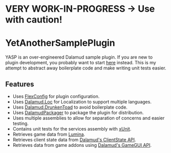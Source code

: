 # VERY WORK-IN-PROGRESS -> Use with caution!

# YetAnotherSamplePlugin

YASP is an over-engineered Dalamud sample plugin. If you are new to plugin development, you probably want to start [here](https://github.com/goatcorp/SamplePlugin) instead. This is my attempt to abstract away boilerplate code and make writing unit tests easier.

## Features
- Uses [FlexConfig](https://github.com/kalilistic/FlexConfig) for plugin configuration.
- Uses [Dalamud.Loc](https://github.com/kalilistic/Dalamud.Loc) for Localization to support multiple languages.
- Uses [Dalamud.DrunkenToad](https://github.com/kalilistic/Dalamud.Loc) to avoid boilerplate code.
- Uses [DalamudPackager](https://github.com/goatcorp/DalamudPackager) to package the plugin for distribution.
- Uses multiple assemblies to allow for separation of concerns and easier testing.
- Contains unit tests for the services assembly with [xUnit](https://github.com/xunit/xunit).
- Retrieves game data from [Lumina](https://github.com/NotAdam/Lumina).
- Retrieves client state data from [Dalamud's ClientState API](https://goatcorp.github.io/Dalamud/api/Dalamud.Game.ClientState.html).
- Retrieves data from game addons using [Dalamud's GameGUI API](https://goatcorp.github.io/Dalamud/api/Dalamud.Game.Gui.html).
